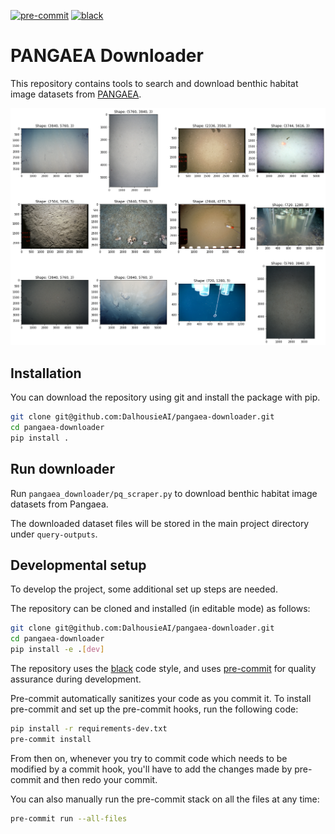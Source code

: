 [![pre-commit](https://img.shields.io/badge/pre--commit-enabled-brightgreen?logo=pre-commit&logoColor=white)](https://github.com/pre-commit/pre-commit)
[![black](https://img.shields.io/badge/code%20style-black-000000.svg)](https://github.com/psf/black)

# PANGAEA Downloader

This repository contains tools to search and download benthic habitat image datasets from [PANGAEA](https://www.pangaea.de/).

![Sample Images](./images/sample_images.png)

## Installation

You can download the repository using git and install the package with pip.

```bash
git clone git@github.com:DalhousieAI/pangaea-downloader.git
cd pangaea-downloader
pip install .
```

## Run downloader

Run `pangaea_downloader/pq_scraper.py` to download benthic habitat image datasets from Pangaea.

The downloaded dataset files will be stored in the main project directory under `query-outputs`.


## Developmental setup

To develop the project, some additional set up steps are needed.

The repository can be cloned and installed (in editable mode) as follows:

```bash
git clone git@github.com:DalhousieAI/pangaea-downloader.git
cd pangaea-downloader
pip install -e .[dev]
```

The repository uses the [black](https://black.readthedocs.io/) code style, and uses [pre-commit](https://pre-commit.com/) for quality assurance during development.

Pre-commit automatically sanitizes your code as you commit it.
To install pre-commit and set up the pre-commit hooks, run the following code:

```bash
pip install -r requirements-dev.txt
pre-commit install
```

From then on, whenever you try to commit code which needs to be modified by a commit hook, you'll have to add the changes made by pre-commit and then redo your commit.

You can also manually run the pre-commit stack on all the files at any time:

```bash
pre-commit run --all-files
```
